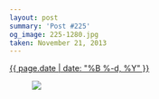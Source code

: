 ```yaml
---
layout: post
summary: 'Post #225'
og_image: 225-1280.jpg
taken: November 21, 2013
---
```


<div class="post">
 <time>
  <a href="/225">
   {{ page.date | date: "%B %-d, %Y" }}
  </a>
 </time>
 <a href="/225">
  <figure data-taken="11/21/2013">
   <img sizes="(min-width: 700px) 50vw, calc(100vw - 2rem)" src="{{ site.assets_url }}/225-640.jpg" srcset="{{ site.assets_url }}/225-1280.jpg 1280w, {{ site.assets_url }}/225-960.jpg 960w, {{ site.assets_url }}/225-640.jpg 640w, {{ site.assets_url }}/225-320.jpg 320w"/>
  </figure>
 </a>
</div>
